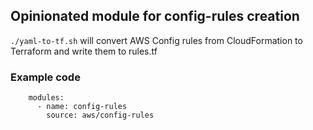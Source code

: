 ## Opinionated module for config-rules creation

`./yaml-to-tf.sh` will convert AWS Config rules from CloudFormation to Terraform and write them to rules.tf

### Example code

```
    modules:
      - name: config-rules
        source: aws/config-rules

```

